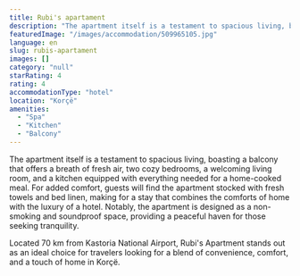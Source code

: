 ```yaml
---
title: Rubi's apartament
description: "The apartment itself is a testament to spacious living, boasting a balcony that offers a breath of fresh air, two cozy bedrooms, a welcoming living ro..."
featuredImage: "/images/accommodation/509965105.jpg"
language: en
slug: rubis-apartament
images: []
category: "null"
starRating: 4
rating: 4
accommodationType: "hotel"
location: "Korçë"
amenities:
  - "Spa"
  - "Kitchen"
  - "Balcony"
---
```


The apartment itself is a testament to spacious living, boasting a balcony that offers a breath of fresh air, two cozy bedrooms, a welcoming living room, and a kitchen equipped with everything needed for a home-cooked meal. For added comfort, guests will find the apartment stocked with fresh towels and bed linen, making for a stay that combines the comforts of home with the luxury of a hotel. Notably, the apartment is designed as a non-smoking and soundproof space, providing a peaceful haven for those seeking tranquility.

Located 70 km from Kastoria National Airport, Rubi's Apartment stands out as an ideal choice for travelers looking for a blend of convenience, comfort, and a touch of home in Korçë.

